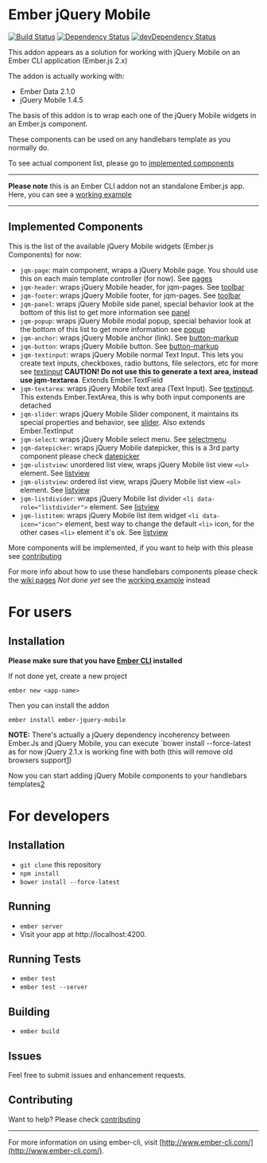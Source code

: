 # Ember jQuery Mobile
[![Build Status](https://travis-ci.org/albertogonper/ember-jquery-mobile.svg)](https://travis-ci.org/albertogonper/ember-jquery-mobile) [![Dependency Status](https://david-dm.org/albertogonper/ember-jquery-mobile.svg)](https://david-dm.org/albertogonper/ember-jquery-mobile) [![devDependency Status](https://david-dm.org/albertogonper/ember-jquery-mobile/dev-status.svg)](https://david-dm.org/albertogonper/ember-jquery-mobile#info=devDependencies)  

This addon appears as a solution for working with jQuery Mobile on an Ember CLI application (Ember.js 2.x)

The addon is actually working with:

* Ember Data 2.1.0
* jQuery Mobile 1.4.5

The basis of this addon is to wrap each one of the jQuery Mobile widgets in an Ember.js component.

These components can be used on any handlebars template as you normally do.

To see actual component list, please go to [implemented components](#implemented-components)

***

**Please note** this is an Ember CLI addon not an standalone Ember.js app. Here, you can see a [working example](https://github.com/albertogonper/ember-jqm-example)

***

## Implemented Components

This is the list of the available jQuery Mobile widgets (Ember.js Components) for now:

* `jqm-page`: main component, wraps a jQuery Mobile page. You should use this on each main template controller (for now). See [pages](http://demos.jquerymobile.com/1.4.5/pages/)
* `jqm-header`: wraps jQuery Mobile header, for jqm-pages. See [toolbar](http://demos.jquerymobile.com/1.4.5/toolbar/#Markup)
* `jqm-footer`: wraps jQuery Mobile footer, for jqm-pages. See [toolbar](http://demos.jquerymobile.com/1.4.5/toolbar/#Markup)
* `jqm-panel`: wraps jQuery Mobile side panel, special behavior look at the bottom of this list to get more information see [panel](http://demos.jquerymobile.com/1.4.5/panel/)
* `jqm-popup`: wraps jQuery Mobile modal popup, special behavior look at the bottom of this list to get more information see [popup](http://demos.jquerymobile.com/1.4.5/popup/#Dialog)
* `jqm-anchor`: wraps jQuery Mobile anchor (link). See [button-markup](http://demos.jquerymobile.com/1.4.5/button-markup/)
* `jqm-button`: wraps jQuery Mobile button. See [button-markup](http://demos.jquerymobile.com/1.4.5/button-markup/)
* `jqm-textinput`: wraps jQuery Mobile normal Text Input. This lets you create text inputs, checkboxes, radio buttons, file selectors, etc for more see [textinput](http://demos.jquerymobile.com/1.4.5/textinput/) **CAUTION! Do not use this to generate a text area, instead use jqm-textarea**. Extends Ember.TextField
* `jqm-textarea`: wraps jQuery Mobile text area (Text Input). See [textinput](http://demos.jquerymobile.com/1.4.5/textinput/). This extends Ember.TextArea, this is why both input components are detached
* `jqm-slider`: wraps jQuery Mobile Slider component, it maintains its special properties and behavior, see [slider](http://demos.jquerymobile.com/1.4.5/slider/). Also extends Ember.TextInput
* `jqm-select`: wraps jQuery Mobile select menu. See [selectmenu](http://demos.jquerymobile.com/1.4.5/selectmenu/)
* `jqm-datepicker`: wraps jQuery Mobile datepicker, this is a 3rd party component please check [datepicker](http://demos.jquerymobile.com/1.4.5/datepicker/)
* `jqm-ulistview`: unordered list view, wraps jQuery Mobile list view `<ul>` element. See [listview](http://demos.jquerymobile.com/1.4.5/listview/#Read-onlyunordered)
* `jqm-olistview`: ordered list view, wraps jQuery Mobile list view `<ol>` element. See [listview](http://demos.jquerymobile.com/1.4.5/listview/#Read-onlyordered)
* `jqm-listdivider`: wraps jQuery Mobile list divider `<li data-role="listdivider">` element. See [listview](http://demos.jquerymobile.com/1.4.5/listview/#Listdividers)
* `jqm-listitem`: wraps jQuery Mobile list item widget `<li data-icon="icon">` element, best way to change the default `<li>` icon, for the other cases `<li>` element it's ok. See [listview](http://demos.jquerymobile.com/1.4.5/listview)

More components will be implemented, if you want to help with this please see [contributing](./CONTRIBUTING.md)

For more info about how to use these handlebars components please check the [wiki pages](https://github.com/albertogonper/ember-jquery-mobile/wiki) *Not done yet* see the [working example](https://github.com/albertogonper/ember-jqm-example) instead

# For users
## Installation

**Please make sure that you have [Ember CLI](http://www.ember-cli.com/user-guide/#getting-started) installed**

If not done yet, create a new project

    ember new <app-name>

Then you can install the addon

    ember install ember-jquery-mobile
    
**NOTE:** There's actually a jQuery dependency incoherency between Ember.Js and jQuery Mobile, you can execute `bower install --force-latest as for now jQuery 2.1.x is working fine with both (this will remove old browsers support[1](http://blog.jquery.com/2013/04/18/jquery-2-0-released/))

Now you can start adding jQuery Mobile components to your handlebars templates[2](#implemented-components)

# For developers
## Installation

* `git clone` this repository
* `npm install`
* `bower install --force-latest`

## Running

* `ember server`
* Visit your app at http://localhost:4200.

## Running Tests

* `ember test`
* `ember test --server`

## Building

* `ember build`

## Issues

Feel free to submit issues and enhancement requests.

## Contributing

Want to help? Please check [contributing](./CONTRIBUTING.md)

***

For more information on using ember-cli, visit [http://www.ember-cli.com/](http://www.ember-cli.com/).
